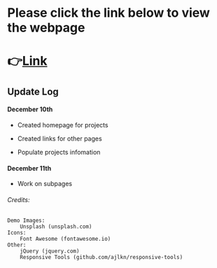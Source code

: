 # Please click the link below to view the webpage

# 👉[Link](http://gaoqian310.github.io)


## Update Log

#### December 10th

- Created homepage for projects

- Created links for other pages

- Populate projects infomation

#### December 11th

- Work on subpages




###### Credits:
	Demo Images:
		Unsplash (unsplash.com)
	Icons:
		Font Awesome (fontawesome.io)
	Other:
		jQuery (jquery.com)
		Responsive Tools (github.com/ajlkn/responsive-tools)
